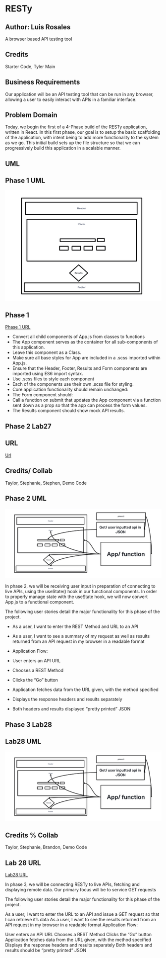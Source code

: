 # RESTy

## Author: Luis Rosales

A browser based API testing tool

## Credits

Starter Code, Tyler Main

## Business Requirements

Our application will be an API testing tool that can be run in any browser, allowing a user to easily interact with APIs in a familiar interface.

## Problem Domain

Today, we begin the first of a 4-Phase build of the RESTy application, written in React. In this first phase, our goal is to setup the basic scaffolding of the application, with intent being to add more functionality to the system as we go. This initial build sets up the file structure so that we can progressively build this application in a scalable manner.

## UML

## Phase 1 UML

![UML](./public/uml-lab26.png)

## Phase 1

[Phase 1 URL](https://codesandbox.io/p/github/RosalesJr/resty/lab26?file=%2FREADME.md&workspace=%257B%2522activeFileId%2522%253A%2522cl9niyv5u0002lrigbcn72avx%2522%252C%2522openFiles%2522%253A%255B%255D%252C%2522sidebarPanel%2522%253A%2522EXPLORER%2522%252C%2522gitSidebarPanel%2522%253A%2522COMMIT%2522%252C%2522sidekickItems%2522%253A%255B%257B%2522type%2522%253A%2522PREVIEW%2522%252C%2522taskId%2522%253A%2522start%2522%252C%2522port%2522%253A3000%252C%2522key%2522%253A%2522cl9njaj3l007s356h3yzxjjhq%2522%252C%2522isMinimized%2522%253Afalse%257D%255D%257D)

- Convert all child components of App.js from classes to functions
- The App component serves as the container for all sub-components of this application.
- Leave this component as a Class.
- Make sure all base styles for App are included in a .scss imported within App.js.
- Ensure that the Header, Footer, Results and Form components are imported using ES6 import syntax.
- Use .scss files to style each component
- Each of the components use their own .scss file for styling.
- Core application functionality should remain unchanged:
- The Form component should:
- Call a function on submit that updates the App component via a function sent down as a prop so that the app can process the form values.
- The Results component should show mock API results.

## Phase 2 Lab27

## URL

[Url](https://codesandbox.io/p/github/RosalesJr/resty/phase2?file=%2FREADME.md&workspace=%257B%2522activeFileId%2522%253A%2522cl9niyv5u0002lrigbcn72avx%2522%252C%2522openFiles%2522%253A%255B%255D%252C%2522sidebarPanel%2522%253A%2522EXPLORER%2522%252C%2522gitSidebarPanel%2522%253A%2522COMMIT%2522%252C%2522sidekickItems%2522%253A%255B%257B%2522key%2522%253A%2522cl9p65eef004i356iyigib1ow%2522%252C%2522type%2522%253A%2522PROJECT_SETUP%2522%252C%2522isMinimized%2522%253Afalse%257D%252C%257B%2522type%2522%253A%2522PREVIEW%2522%252C%2522taskId%2522%253A%2522start%2522%252C%2522port%2522%253A3000%252C%2522key%2522%253A%2522cl9p65gv7008y356i638jnstj%2522%252C%2522isMinimized%2522%253Afalse%257D%255D%257D)

## Credits/ Collab

Taylor, Stephanie, Stephen, Demo Code

## Phase 2 UML 

![UML Lab27](./public/uml-lab27.png)

In phase 2, we will be receiving user input in preparation of connecting to live APIs, using the useState() hook in our functional components. In order to properly manage state with the useState hook, we will now convert App.js to a functional component.

The following user stories detail the major functionality for this phase of the project.

- As a user, I want to enter the REST Method and URL to an API
- As a user, I want to see a summary of my request as well as results returned from an API request in my browser in a readable format
- Application Flow:

- User enters an API URL
- Chooses a REST Method
- Clicks the “Go” button
- Application fetches data from the URL given, with the method specified
- Displays the response headers and results separately
- Both headers and results displayed “pretty printed” JSON

## Phase 3 Lab28

## Lab28 UML

![Lab28 UML](./public/uml-lab27.png)

## Credits % Collab

Taylor, Stephanie, Brandon, Demo Code

## Lab 28 URL

[Lab28 URL](https://codesandbox.io/p/github/RosalesJr/resty/phase3?file=%2FREADME.md&workspace=%257B%2522activeFileId%2522%253A%2522cl9niyv5u0002lrigbcn72avx%2522%252C%2522openFiles%2522%253A%255B%255D%252C%2522sidebarPanel%2522%253A%2522EXPLORER%2522%252C%2522gitSidebarPanel%2522%253A%2522COMMIT%2522%252C%2522sidekickItems%2522%253A%255B%257B%2522type%2522%253A%2522PREVIEW%2522%252C%2522taskId%2522%253A%2522start%2522%252C%2522port%2522%253A3000%252C%2522key%2522%253A%2522cl9q8ve55004j356ix5vycfub%2522%252C%2522isMinimized%2522%253Afalse%257D%255D%257D)

In phase 3, we will be connecting RESTy to live APIs, fetching and displaying remote data. Our primary focus will be to service GET requests

The following user stories detail the major functionality for this phase of the project.

As a user, I want to enter the URL to an API and issue a GET request so that I can retrieve it’s data
As a user, I want to see the results returned from an API request in my browser in a readable format
Application Flow:

User enters an API URL
Chooses a REST Method
Clicks the “Go” button
Application fetches data from the URL given, with the method specified
Displays the response headers and results separately
Both headers and results should be “pretty printed” JSON
